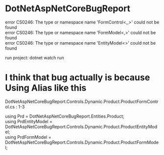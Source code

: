# DotNetAspNetCoreBugReport
error CS0246: The type or namespace name 'FormControl&lt;,,>' could not be found<br/>
error CS0246: The type or namespace name 'FormModel&lt;,>' could not be found<br/>
error CS0246: The type or namespace name 'EntityModel&lt;>' could not be found<br/>

run project: dotnet watch run

# I think that bug actually is because Using Alias like this 

DotNetAspNetCoreBugReport.Controls.Dynamic.Product.ProductFormControl.cs : 1-3

using Prd = DotNetAspNetCoreBugReport.Entities.Product;<br/>
using PrdEntityModel = DotNetAspNetCoreBugReport.Controls.Dynamic.Product.ProductEntityModel;<br/>
using PrdFormModel = DotNetAspNetCoreBugReport.Controls.Dynamic.Product.ProductFormModel;<br/>
